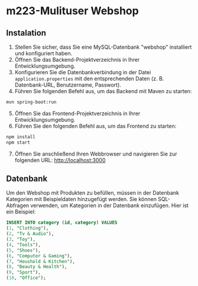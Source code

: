 
# m223-Mulituser Webshop


## Instalation

1. Stellen Sie sicher, dass Sie eine MySQL-Datenbank "webshop" installiert und konfiguriert haben.
2. Öffnen Sie das Backend-Projektverzeichnis in Ihrer Entwicklungsumgebung.
3. Konfigurieren Sie die Datenbankverbindung in der Datei `application.properties` mit den entsprechenden Daten (z. B. Datenbank-URL, Benutzername, Passwort).
4. Führen Sie folgenden Befehl aus, um das Backend mit Maven zu starten:

```sh
mvn spring-boot:run
```
5. Öffnen Sie das Frontend-Projektverzeichnis in Ihrer Entwicklungsumgebung.
6. Führen Sie den folgenden Befehl aus, um das Frontend zu starten:
```sh
npm install
npm start
```
7. Öffnen Sie anschließend Ihren Webbrowser und navigieren Sie zur folgenden URL: [http://localhost:3000](http://localhost:3000)

## Datenbank
Um den Webshop mit Produkten zu befüllen, müssen in der Datenbank Kategorien mit Beispieldaten hinzugefügt werden. Sie können SQL-Abfragen verwenden, um Kategorien in der Datenbank einzufügen. Hier ist ein Beispiel:

```sql
INSERT INTO category (id, category) VALUES 
(1, "Clothing"),
(2, "Tv & Audio"),
(3, "Toy"),
(4, "Tools"),
(5, "Shoes"),
(6, "Computer & Gaming"),
(7, "Houshold & Kitchen"),
(8, "Beauty & Health"),
(9, "Sport"),
(10, "Office");
